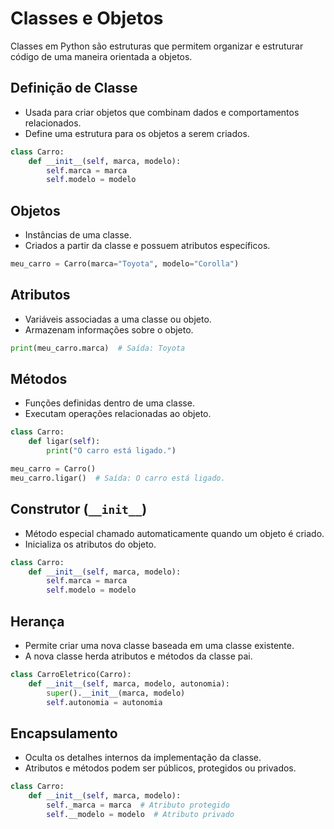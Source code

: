 # Classes e Objetos

Classes em Python são estruturas que permitem organizar e estruturar código de uma maneira orientada a objetos.

## Definição de Classe
   - Usada para criar objetos que combinam dados e comportamentos relacionados.
   - Define uma estrutura para os objetos a serem criados.

```python
class Carro:
    def __init__(self, marca, modelo):
        self.marca = marca
        self.modelo = modelo
```

## Objetos
   - Instâncias de uma classe.
   - Criados a partir da classe e possuem atributos específicos.

```python
meu_carro = Carro(marca="Toyota", modelo="Corolla")
```

## Atributos
   - Variáveis associadas a uma classe ou objeto.
   - Armazenam informações sobre o objeto.

```python
print(meu_carro.marca)  # Saída: Toyota
```

## Métodos
   - Funções definidas dentro de uma classe.
   - Executam operações relacionadas ao objeto.

```python
class Carro:
    def ligar(self):
        print("O carro está ligado.")

meu_carro = Carro()
meu_carro.ligar()  # Saída: O carro está ligado.
```

## Construtor (`__init__`)
   - Método especial chamado automaticamente quando um objeto é criado.
   - Inicializa os atributos do objeto.

```python
class Carro:
    def __init__(self, marca, modelo):
        self.marca = marca
        self.modelo = modelo
```

## Herança
   - Permite criar uma nova classe baseada em uma classe existente.
   - A nova classe herda atributos e métodos da classe pai.

```python
class CarroEletrico(Carro):
    def __init__(self, marca, modelo, autonomia):
        super().__init__(marca, modelo)
        self.autonomia = autonomia
```

## Encapsulamento
   - Oculta os detalhes internos da implementação da classe.
   - Atributos e métodos podem ser públicos, protegidos ou privados.

```python
class Carro:
    def __init__(self, marca, modelo):
        self._marca = marca  # Atributo protegido
        self.__modelo = modelo  # Atributo privado
```
